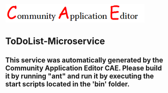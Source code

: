 ![CAE](https://github.com/CAE-Dev/microservice-ToDoList-Microservice/blob/master/img/logo.png)  

ToDoList-Microservice
===================


This service was automatically generated by the Community Application Editor CAE. Please build it by running "ant" and run it by executing the start scripts located in the 'bin' folder.
---------------

